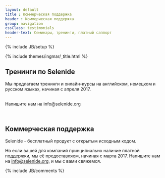 ```yaml
---
layout: default
title : Коммерческая поддержка
header : Коммерческая поддержка
group: navigation
cssClass: testimonials
header-text: Семинары, тренинги, платный саппорт
---
```

{% include JB/setup %}

{% include themes/ingmar/_title.html %}

<div class="wrapper-content">
  <section>
    
   <h2>Тренинги по Selenide</h2>
   
   Мы предлагаем тренинги и онлайн-курсы на английском, немецком и русском языках, начиная с апреля 2017.
    
   <br/>
   Напишите нам на info@selenide.org
   
   <h2>Коммерческая поддержка</h2>
    
   Selenide - бесплатный продукт с открытым исходным кодом.
   <br/>
   
   Но если вашей для компаний принципиально наличие платной поддержки, мы её предоставляем, начиная с марта 2017. Напишите нам на info@selenide.org, и мы с вами свяжемся. 
   
  </section>
</div>

<div class="vspace"></div>

<div class="wrapper-content center">
  <section>
    {% include JB/comments %}
  </section>
</div>
